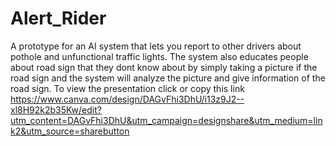 # Alert_Rider
A prototype for an AI system that lets you report to other drivers about pothole and unfunctional traffic lights. The system also educates people about road sign that they dont know about by simply taking a picture if the road sign and the system will analyze the picture and give information of the road sign.
To view the presentation click or copy this link https://www.canva.com/design/DAGvFhi3DhU/i13z9J2--xl8H92k2b35Kw/edit?utm_content=DAGvFhi3DhU&utm_campaign=designshare&utm_medium=link2&utm_source=sharebutton
